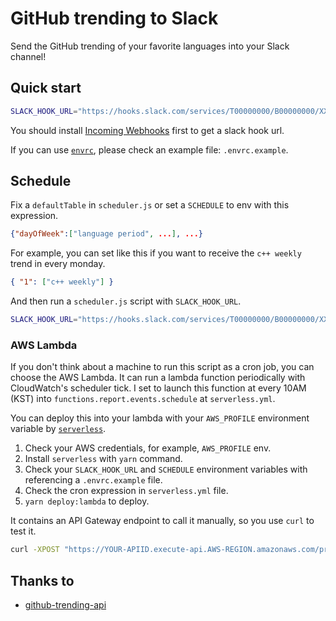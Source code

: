 # GitHub trending to Slack

Send the GitHub trending of your favorite languages into your Slack channel!

## Quick start

```bash
SLACK_HOOK_URL="https://hooks.slack.com/services/T00000000/B00000000/XXXXXXXXXXXXXXXXXXXXXXXX" node report.js javascript today
```

You should install [Incoming Webhooks](https://api.slack.com/incoming-webhooks) first to get a slack hook url.

If you can use [`envrc`](https://direnv.net/), please check an example file: `.envrc.example`.

## Schedule

Fix a `defaultTable` in `scheduler.js` or set a `SCHEDULE` to env with this expression.

```json
{"dayOfWeek":["language period", ...], ...}
```

For example, you can set like this if you want to receive the `c++ weekly` trend in every monday.

```json
{ "1": ["c++ weekly"] }
```

And then run a `scheduler.js` script with `SLACK_HOOK_URL`.

```bash
SLACK_HOOK_URL="https://hooks.slack.com/services/T00000000/B00000000/XXXXXXXXXXXXXXXXXXXXXXXX" node scheduler.js
```

### AWS Lambda

If you don't think about a machine to run this script as a cron job, you can choose the AWS Lambda. It can run a lambda function periodically with CloudWatch's scheduler tick. I set to launch this function at every 10AM (KST) into `functions.report.events.schedule` at `serverless.yml`.

You can deploy this into your lambda with your `AWS_PROFILE` environment variable by [`serverless`](https://serverless.com/).

1. Check your AWS credentials, for example, `AWS_PROFILE` env.
2. Install `serverless` with `yarn` command.
3. Check your `SLACK_HOOK_URL` and `SCHEDULE` environment variables with referencing a `.envrc.example` file.
4. Check the cron expression in `serverless.yml` file.
5. `yarn deploy:lambda` to deploy.

It contains an API Gateway endpoint to call it manually, so you use `curl` to test it.

```bash
curl -XPOST "https://YOUR-APIID.execute-api.AWS-REGION.amazonaws.com/production/LANGUAGE/PERIOD"
```

## Thanks to

- [github-trending-api](https://github.com/huchenme/github-trending-api)
